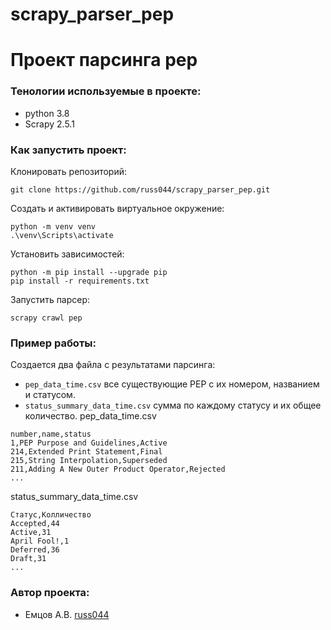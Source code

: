 # scrapy_parser_pep
# Проект парсинга pep

### Тенологии используемые в проекте:
- python 3.8
- Scrapy 2.5.1

### Как запустить проект:
Клонировать репозиторий:
```
git clone https://github.com/russ044/scrapy_parser_pep.git
```
Создать и активировать виртуальное окружение:
```
python -m venv venv
.\venv\Scripts\activate
```
Установить зависимостей:
```
python -m pip install --upgrade pip
pip install -r requirements.txt
```
Запустить парсер:
```
scrapy crawl pep
```
### Пример работы:

Создается два файла с результатами парсинга:
 - ```pep_data_time.csv```  все существующие PEP с их номером, названием и статусом.
 - ```status_summary_data_time.csv``` сумма по каждому статусу и их общее количество.
pep_data_time.csv
```
number,name,status
1,PEP Purpose and Guidelines,Active
214,Extended Print Statement,Final
215,String Interpolation,Superseded
211,Adding A New Outer Product Operator,Rejected
...
```

status_summary_data_time.csv
```
Статус,Колличество
Accepted,44
Active,31
April Fool!,1
Deferred,36
Draft,31
...
```
### Автор проекта:
- Емцов А.В.  [russ044](https://github.com/russ044)
